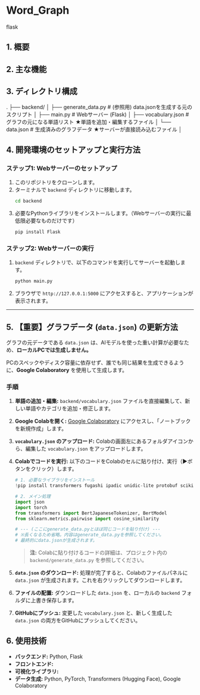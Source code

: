 # Word_Graph
flask

## 1. 概要

## 2. 主な機能


## 3. ディレクトリ構成
.
├── backend/
│   ├── generate_data.py   # (参照用) data.jsonを生成する元のスクリプト
│   ├── main.py            # Webサーバー (Flask)
│   ├── vocabulary.json    # グラフの元になる単語リスト ★単語を追加・編集するファイル
│   └── data.json          # 生成済みのグラフデータ ★サーバーが直接読み込むファイル
│

## 4. 開発環境のセットアップと実行方法

### ステップ1: Webサーバーのセットアップ

1.  このリポジトリをクローンします。
2.  ターミナルで `backend` ディレクトリに移動します。
    ```bash
    cd backend
    ```
3.  必要なPythonライブラリをインストールします。（Webサーバーの実行に最低限必要なものだけです）
    ```bash
    pip install Flask
    ```

### ステップ2: Webサーバーの実行

1.  `backend` ディレクトリで、以下のコマンドを実行してサーバーを起動します。
    ```bash
    python main.py
    ```
2.  ブラウザで `http://127.0.0.1:5000` にアクセスすると、アプリケーションが表示されます。

---
## 5. 【重要】グラフデータ (`data.json`) の更新方法

グラフの元データである `data.json` は、AIモデルを使った重い計算が必要なため、**ローカルPCでは生成しません。**

PCのスペックやディスク容量に依存せず、誰でも同じ結果を生成できるように、**Google Colaboratory** を使用して生成します。

### 手順

1.  **単語の追加・編集:**
    `backend/vocabulary.json` ファイルを直接編集して、新しい単語やカテゴリを追加・修正します。

2.  **Google Colabを開く:**
    [Google Colaboratory](https://colab.research.google.com/) にアクセスし、「ノートブックを新規作成」します。

3.  **`vocabulary.json` のアップロード:**
    Colabの画面左にあるフォルダアイコンから、編集した `vocabulary.json` をアップロードします。

4.  **Colabでコードを実行:**
    以下のコードをColabのセルに貼り付け、実行（▶ボタンをクリック）します。

    ```python
    # 1. 必要なライブラリをインストール
    !pip install transformers fugashi ipadic unidic-lite protobuf scikit-learn

    # 2. メイン処理
    import json
    import torch
    from transformers import BertJapaneseTokenizer, BertModel
    from sklearn.metrics.pairwise import cosine_similarity

    # --- (ここにgenerate_data.pyとほぼ同じコードを貼り付け) ---
    # ※長くなるため省略。内容はgenerate_data.pyを参照してください。
    # 最終的にdata.jsonが生成されます。
    ```
    > **注:** Colabに貼り付けるコードの詳細は、プロジェクト内の `backend/generate_data.py` を参照してください。

5.  **`data.json` のダウンロード:**
    処理が完了すると、Colabのファイルパネルに `data.json` が生成されます。これを右クリックしてダウンロードします。

6.  **ファイルの配置:**
    ダウンロードした `data.json` を、ローカルの `backend` フォルダに上書き保存します。

7.  **GitHubにプッシュ:**
    変更した `vocabulary.json` と、新しく生成した `data.json` の両方をGitHubにプッシュしてください。

## 6. 使用技術

- **バックエンド:** Python, Flask
- **フロントエンド:** 
- **可視化ライブラリ:** 
- **データ生成:** Python, PyTorch, Transformers (Hugging Face), Google Colaboratory
